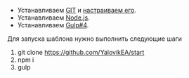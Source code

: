 - Устанавливаем [GIT](https://git-scm.com/downloads) и [настраиваем его](https://git-scm.com/book/ru/v1/%D0%92%D0%B2%D0%B5%D0%B4%D0%B5%D0%BD%D0%B8%D0%B5-%D0%9F%D0%B5%D1%80%D0%B2%D0%BE%D0%BD%D0%B0%D1%87%D0%B0%D0%BB%D1%8C%D0%BD%D0%B0%D1%8F-%D0%BD%D0%B0%D1%81%D1%82%D1%80%D0%BE%D0%B9%D0%BA%D0%B0-Git).
- Устанавливаем [Node.js](https://nodejs.org/en/).
- Устанавливаем [Gulp#4](https://demisx.github.io/gulp4/2015/01/15/install-gulp4.html).

Для запуска шаблона нужно выполнить следующие шаги

1. git clone https://github.com/YalovikEA/start
2. npm i
3. gulp
